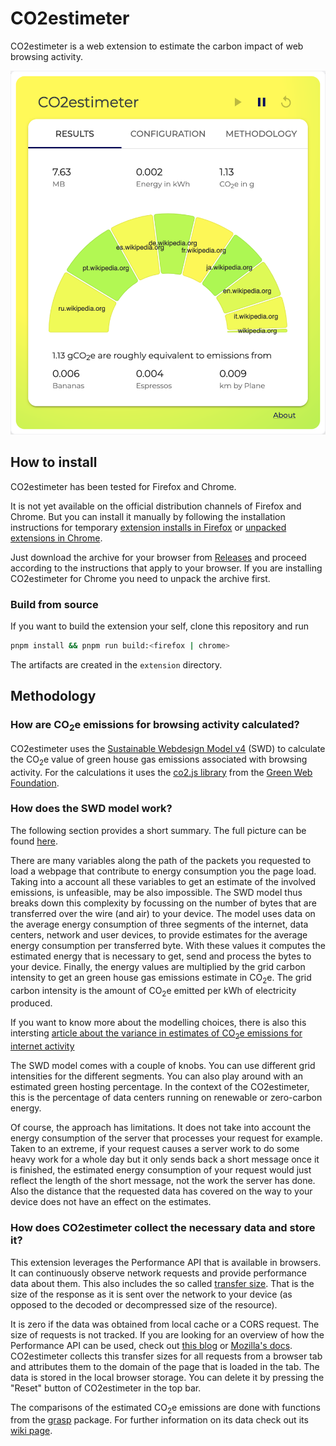 # CO2estimeter

CO2estimeter is a web extension to estimate the carbon impact of web browsing activity.

<img src=assets/co2estimeter_demo_screenshot.png alt="CO2estimeter Demo" max-width="400px"/>

## How to install

CO2estimeter has been tested for Firefox and Chrome.

It is not yet available on the official distribution channels of Firefox and Chrome. But you can install it manually by following the installation instructions for temporary [extension installs in Firefox](https://extensionworkshop.com/documentation/develop/temporary-installation-in-firefox/) or [unpacked extensions in Chrome](https://developer.chrome.com/docs/extensions/get-started/tutorial/hello-world#load-unpacked).

Just download the archive for your browser from [Releases](https://github.com/alexzurbonsen/co2estimeter/releases) and proceed according to the instructions that apply to your browser. If you are installing CO2estimeter for Chrome you need to unpack the archive first.

### Build from source

If you want to build the extension your self, clone this repository and run

```bash
pnpm install && pnpm run build:<firefox | chrome>
```

The artifacts are created in the `extension` directory.

## Methodology

### How are CO<sub>2</sub>e emissions for browsing activity calculated?

CO2estimeter uses the [Sustainable Webdesign Model v4](https://sustainablewebdesign.org/estimating-digital-emissions/) (SWD) to calculate the CO<sub>2</sub>e value of green house gas emissions associated with browsing activity. For the calculations it uses the [co2.js library](https://developers.thegreenwebfoundation.org/co2js/overview/) from the [Green Web Foundation](https://www.thegreenwebfoundation.org).

### How does the SWD model work?

The following section provides a short summary. The full picture can be found [here](https://sustainablewebdesign.org/estimating-digital-emissions).

There are many variables along the path of the packets you requested to
load a webpage that contribute to energy consumption you the page load.
Taking into a account all these variables to get an estimate of the
involved emissions, is unfeasible, may be also impossible. The SWD model
thus breaks down this complexity by focussing on the number of bytes
that are transferred over the wire (and air) to your device. The model
uses data on the average energy consumption of three segments of the
internet, data centers, network and user devices, to provide estimates
for the average energy consumption per transferred byte. With these
values it computes the estimated energy that is necessary to get, send
and process the bytes to your device. Finally, the energy values are
multiplied by the grid carbon intensity to get an green house gas
emissions estimate in CO<sub>2</sub>e. The grid carbon intensity is the amount of CO<sub>2</sub>e emitted per kWh of electricity produced.

If you want to know more about the modelling choices, there is also this
intersting [article about the variance in estimates of CO<sub>2</sub>e
emissions for internet activity](https://www.wholegraindigital.com/blog/website-energy-consumption/)

The SWD model comes with a couple of knobs. You can use different grid
intensities for the different segments. You can also play around with an
estimated green hosting percentage. In the context of the CO2estimeter,
this is the percentage of data centers running on renewable or
zero-carbon energy.

Of course, the approach has limitations. It does not take into account
the energy consumption of the server that processes your request for
example. Taken to an extreme, if your request causes a server work to do
some heavy work for a whole day but it only sends back a short message
once it is finished, the estimated energy consumption of your request
would just reflect the length of the short message, not the work the
server has done. Also the distance that the requested data has covered
on the way to your device does not have an effect on the estimates.

### How does CO2estimeter collect the necessary data and store it?

This extension leverages the Performance API that is available in
browsers. It can continuously observe network requests and provide
performance data about them. This also includes the so called
[transfer size](https://developer.mozilla.org/en-US/docs/Web/API/PerformanceResourceTiming/transferSize). That is the size of the response as it is sent over the network to your device (as opposed to the decoded or decompressed size of the resource).

It is zero if the data was obtained from local cache or a CORS request.
The size of requests is not tracked. If you are looking for an overview
of how the Performance API can be used, check out [this blog](https://fershad.com/writing/including-user-interaction-in-website-carbon-estimates/) or [Mozilla's docs](https://developer.mozilla.org/en-US/docs/Web/API/Performance).
CO2estimeter collects this transfer sizes for all requests from a browser
tab and attributes them to the domain of the page that is loaded in the
tab. The data is stored in the local browser storage. You can delete it
by pressing the "Reset" button of CO2estimeter in the top bar.

The comparisons of the estimated CO<sub>2</sub>e emissions are done with
functions from the [grasp](https://github.com/hoernschen/grasp) package.
For further information on its data check out its [wiki page](https://github.com/hoernschen/grasp/wiki).
